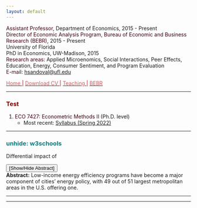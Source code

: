 ```yaml
---
layout: default
---
```


<script type="text/javascript">
  function unhide(divID) {
    var item = document.getElementById(divID);
    if (item) {
      item.className=(item.className=='hidden')?'unhidden':'hidden';
    }
  }
</script>


<span style="color: #3F000F"> Assistant Professor, </span> Department of Economics, 2015 - Present  
<span style="color: #3F000F"> Director of Economic Analysis Program, Bureau of Economic and Business Research (BEBR), </span>  2015 - Present  
University of Florida  
PhD in Economics, UW-Madison, 2015  
<span style="color: #3F000F"> Research areas: </span> Applied Microenomics, Social Interactions, Peer Effects, Education, Energy, Consumer Sentiment, and Program Evaluation  
<span style="color: #3F000F"> E-mail: </span> [hsandoval@ufl.edu](mailto:hsandoval@ufl.edu) 

[<span style="color: IndianRed"> Home </span>](index.html) <span style="color: #A70D2A"> &#124; </span> <a href="https://hhsandoval.github.io/CVHHSG.pdf" target="_blank"> <span style="color: IndianRed"> Download CV </span> </a> <span style="color: #A70D2A"> &#124; </span> [<span style="color: IndianRed"> Teaching </span>](teaching.html) <span style="color: #A70D2A"> &#124; </span> [<span style="color: IndianRed"> BEBR </span>](bebr.html)

* * *

### <span style="color: maroon"> Test </span>

1. <span style="color: #3F000F"> ECO 7427: Econometric Methods II </span> (Ph.D. level) 
    * Most recent: [Syllabus (Spring 2022)](https://hhsandoval.github.io/E7427S2022.pdf)

* * *

### <span style="color: teal"> unhide: w3schools </span>

<p> Differential impact of  </p>
<button onclick="myFunction()"> [Show/Hide Abstract] </button>
<div id="myDIV">
<b>Abstract:</b>  Low-income energy efficiency programs have become a major component of cities’ energy policy, with 49 out of 51 largest metropolitan areas in the U.S. offering one. 
</div>

<script>
function myFunction() {
  var x = document.getElementById("myDIV");
  if (x.style.display === "none") {
    x.style.display = "block";
  } else {
    x.style.display = "none";
  }
}
</script>


* * *

 <!--

### <span style="color: maroon"> Refereed Publications </span>

1. [Differential Impact of COVID-19 on the Energy Consumption of Residential and Business Sectors](http://www.iaee.org/eeep/issue/450)  
   with Pedro Hancevic. *Economics of Energy & Environmental Policy, 12(1), 2023* <br>
   <button onclick="myFunction()"> [Show/Hide Abstract] </button>
   <div id="myABS">
   <b>Abstract:</b> Low-income energy efficiency programs have become a major component of cities’ energy policy, with 49 out of 51 largest metropolitan areas in the U.S. offering one. This paper uses data from Gainesville Regional Utility to quantify the impacts of the housing investment done by its Low-income Energy Efficiency Program Plus (LEEP Plus) on energy consumption. 
   </div>

<script>
function myFunction() {
  var x = document.getElementById("myABS");
  if (x.style.display === "none") {
    x.style.display = "block";
  } else {
    x.style.display = "none";
  }
}
</script>

-->

* * *

 <!--
view-source:http://davidyyang.com/

#### <span style="color: #A70D2A"> unhide: real </span>

<p style="font-weight:600"> Syllabus </p>
<p style="padding-left:30px;padding-bottom:0px;margin-top:-3px;font-size:11px">Hector H. Sandoval</p>  <br>
<p style="padding-left:30px;padding-bottom:10px;margin-top:-1px;font-size:11px;"> <a href="javascript:unhide('ABShhsg');">[Show/Hide Abstract]</a> <br>
<a href="https://hhsandoval.github.io/E7427S2022.pdf" target="_blank">[Most recent: Spring 2022]</a> <br>
<div id="ABShhsg" class="hidden"> Abstract: data analysis showing X + Y.
</div>
</p>

#### <span style="color: teal"> unhide: another version </span>

<p> <a href="https://hhsandoval.github.io/E7427S2022.pdf" target="_blank"> Syllabus </a> by Hector <br> 
<a href="javascript:unhide('balls');"> [Show/Hide Abstract} </a>
<div id="balls" class="abstract" style="display:none;"> Abstract: data analysis showing X + Y.
</div>
</p>

<p style="margin-bottom: 10"> &nbsp; &nbsp; 1. &nbsp; <a href="https://hhsandoval.github.io/E7427S2022.pdf"> Syllabus </a> <br> 
&nbsp; &nbsp; &nbsp; &nbsp; &nbsp; <font color=FF4F00> <i> University of Florida. </i></font>  &nbsp; &nbsp; &nbsp; &nbsp; <br> 
<font size="2">[<a id="hhsg_link" href="javascript:expandIt('hhsg');" font size="2"; style="color: #48AE00"> Show Abstract</a>]<br /> <div id="hhsg" style="display: none" class="abstract">
<p style="margin-left:4em; margin-right: 45%; text-align:justify" > <b> Abstract: </b> 
Hola, me llamo Hector. </div> </p> </font size="3">
-->








 

   
   
   
   
   
